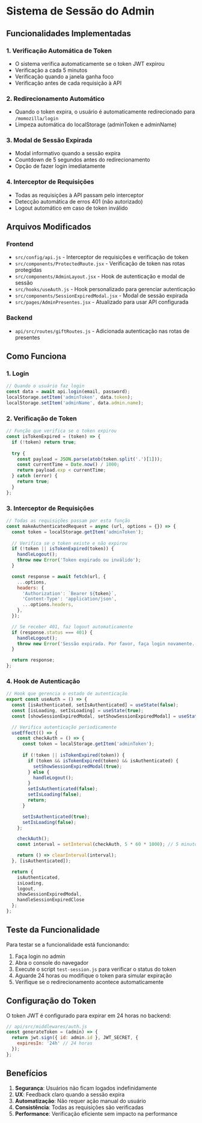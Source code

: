 # Sistema de Sessão do Admin

## Funcionalidades Implementadas

### 1. Verificação Automática de Token
- O sistema verifica automaticamente se o token JWT expirou
- Verificação a cada 5 minutos
- Verificação quando a janela ganha foco
- Verificação antes de cada requisição à API

### 2. Redirecionamento Automático
- Quando o token expira, o usuário é automaticamente redirecionado para `/momozilla/login`
- Limpeza automática do localStorage (adminToken e adminName)

### 3. Modal de Sessão Expirada
- Modal informativo quando a sessão expira
- Countdown de 5 segundos antes do redirecionamento
- Opção de fazer login imediatamente

### 4. Interceptor de Requisições
- Todas as requisições à API passam pelo interceptor
- Detecção automática de erros 401 (não autorizado)
- Logout automático em caso de token inválido

## Arquivos Modificados

### Frontend
- `src/config/api.js` - Interceptor de requisições e verificação de token
- `src/components/ProtectedRoute.jsx` - Verificação de token nas rotas protegidas
- `src/components/AdminLayout.jsx` - Hook de autenticação e modal de sessão
- `src/hooks/useAuth.js` - Hook personalizado para gerenciar autenticação
- `src/components/SessionExpiredModal.jsx` - Modal de sessão expirada
- `src/pages/AdminPresentes.jsx` - Atualizado para usar API configurada

### Backend
- `api/src/routes/giftRoutes.js` - Adicionada autenticação nas rotas de presentes

## Como Funciona

### 1. Login
```javascript
// Quando o usuário faz login
const data = await api.login(email, password);
localStorage.setItem('adminToken', data.token);
localStorage.setItem('adminName', data.admin.name);
```

### 2. Verificação de Token
```javascript
// Função que verifica se o token expirou
const isTokenExpired = (token) => {
  if (!token) return true;
  
  try {
    const payload = JSON.parse(atob(token.split('.')[1]));
    const currentTime = Date.now() / 1000;
    return payload.exp < currentTime;
  } catch (error) {
    return true;
  }
};
```

### 3. Interceptor de Requisições
```javascript
// Todas as requisições passam por esta função
const makeAuthenticatedRequest = async (url, options = {}) => {
  const token = localStorage.getItem('adminToken');
  
  // Verifica se o token existe e não expirou
  if (!token || isTokenExpired(token)) {
    handleLogout();
    throw new Error('Token expirado ou inválido');
  }

  const response = await fetch(url, {
    ...options,
    headers: {
      'Authorization': `Bearer ${token}`,
      'Content-Type': 'application/json',
      ...options.headers,
    },
  });

  // Se receber 401, faz logout automaticamente
  if (response.status === 401) {
    handleLogout();
    throw new Error('Sessão expirada. Por favor, faça login novamente.');
  }

  return response;
};
```

### 4. Hook de Autenticação
```javascript
// Hook que gerencia o estado de autenticação
export const useAuth = () => {
  const [isAuthenticated, setIsAuthenticated] = useState(false);
  const [isLoading, setIsLoading] = useState(true);
  const [showSessionExpiredModal, setShowSessionExpiredModal] = useState(false);

  // Verifica autenticação periodicamente
  useEffect(() => {
    const checkAuth = () => {
      const token = localStorage.getItem('adminToken');
      
      if (!token || isTokenExpired(token)) {
        if (token && isTokenExpired(token) && isAuthenticated) {
          setShowSessionExpiredModal(true);
        } else {
          handleLogout();
        }
        setIsAuthenticated(false);
        setIsLoading(false);
        return;
      }

      setIsAuthenticated(true);
      setIsLoading(false);
    };

    checkAuth();
    const interval = setInterval(checkAuth, 5 * 60 * 1000); // 5 minutos

    return () => clearInterval(interval);
  }, [isAuthenticated]);

  return {
    isAuthenticated,
    isLoading,
    logout,
    showSessionExpiredModal,
    handleSessionExpiredClose
  };
};
```

## Teste da Funcionalidade

Para testar se a funcionalidade está funcionando:

1. Faça login no admin
2. Abra o console do navegador
3. Execute o script `test-session.js` para verificar o status do token
4. Aguarde 24 horas ou modifique o token para simular expiração
5. Verifique se o redirecionamento acontece automaticamente

## Configuração do Token

O token JWT é configurado para expirar em 24 horas no backend:

```javascript
// api/src/middlewares/auth.js
const generateToken = (admin) => {
  return jwt.sign({ id: admin.id }, JWT_SECRET, {
    expiresIn: '24h' // 24 horas
  });
};
```

## Benefícios

1. **Segurança**: Usuários não ficam logados indefinidamente
2. **UX**: Feedback claro quando a sessão expira
3. **Automatização**: Não requer ação manual do usuário
4. **Consistência**: Todas as requisições são verificadas
5. **Performance**: Verificação eficiente sem impacto na performance 